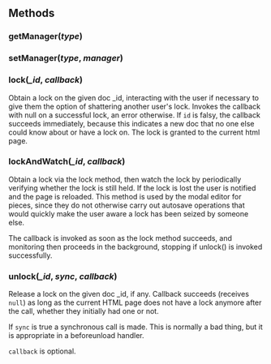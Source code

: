 
## Methods
### getManager(*type*)

### setManager(*type*, *manager*)

### lock(*_id*, *callback*)
Obtain a lock on the given doc _id, interacting with the user
if necessary to give them the option of shattering another
user's lock. Invokes the callback with null on a successful lock,
an error otherwise. If `id` is falsy, the callback succeeds
immediately, because this indicates a new doc that no one
else could know about or have a lock on. The lock is
granted to the current html page.
### lockAndWatch(*_id*, *callback*)
Obtain a lock via the lock method, then
watch the lock by periodically verifying
whether the lock is still held. If the
lock is lost the user is notified and
the page is reloaded. This method is used
by the modal editor for pieces, since they
do not otherwise carry out autosave operations
that would quickly make the user aware a lock has
been seized by someone else.

The callback is invoked as soon as
the lock method succeeds, and monitoring
then proceeds in the background, stopping if unlock()
is invoked successfully.
### unlock(*_id*, *sync*, *callback*)
Release a lock on the given doc _id, if any.
Callback succeeds (receives `null`) as long as the
current HTML page does not have a lock anymore after
the call, whether they initially had one or not.

If `sync` is true a synchronous call is made.
This is normally a bad thing, but it is appropriate
in a beforeunload handler.

`callback` is optional.
